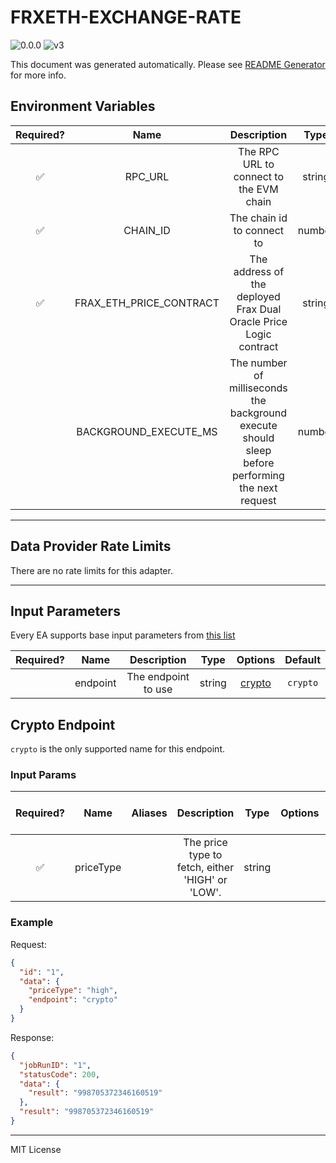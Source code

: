 # FRXETH-EXCHANGE-RATE

![0.0.0](https://img.shields.io/github/package-json/v/smartcontractkit/external-adapters-js?filename=packages/sources/frxeth-exchange-rate/package.json) ![v3](https://img.shields.io/badge/framework%20version-v3-blueviolet)

This document was generated automatically. Please see [README Generator](../../scripts#readme-generator) for more info.

## Environment Variables

| Required? |          Name           |                                            Description                                            |  Type  | Options |                   Default                    |
| :-------: | :---------------------: | :-----------------------------------------------------------------------------------------------: | :----: | :-----: | :------------------------------------------: |
|    ✅     |         RPC_URL         |                              The RPC URL to connect to the EVM chain                              | string |         |                                              |
|    ✅     |        CHAIN_ID         |                                    The chain id to connect to                                     | number |         |                     `1`                      |
|    ✅     | FRAX_ETH_PRICE_CONTRACT |                 The address of the deployed Frax Dual Oracle Price Logic contract                 | string |         | `0xb12c19c838499e3447afd9e59274b1be56b1546a` |
|           |  BACKGROUND_EXECUTE_MS  | The number of milliseconds the background execute should sleep before performing the next request | number |         |                   `10000`                    |

---

## Data Provider Rate Limits

There are no rate limits for this adapter.

---

## Input Parameters

Every EA supports base input parameters from [this list](https://github.com/smartcontractkit/ea-framework-js/blob/main/src/config/index.ts)

| Required? |   Name   |     Description     |  Type  |          Options           | Default  |
| :-------: | :------: | :-----------------: | :----: | :------------------------: | :------: |
|           | endpoint | The endpoint to use | string | [crypto](#crypto-endpoint) | `crypto` |

## Crypto Endpoint

`crypto` is the only supported name for this endpoint.

### Input Params

| Required? |   Name    | Aliases |                   Description                    |  Type  | Options | Default | Depends On | Not Valid With |
| :-------: | :-------: | :-----: | :----------------------------------------------: | :----: | :-----: | :-----: | :--------: | :------------: |
|    ✅     | priceType |         | The price type to fetch, either 'HIGH' or 'LOW'. | string |         |         |            |                |

### Example

Request:

```json
{
  "id": "1",
  "data": {
    "priceType": "high",
    "endpoint": "crypto"
  }
}
```

Response:

```json
{
  "jobRunID": "1",
  "statusCode": 200,
  "data": {
    "result": "998705372346160519"
  },
  "result": "998705372346160519"
}
```

---

MIT License
